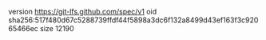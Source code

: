 version https://git-lfs.github.com/spec/v1
oid sha256:517f480d67c5288739ffdf44f5898a3dc6f132a8499d43ef163f3c92065466ec
size 12190
